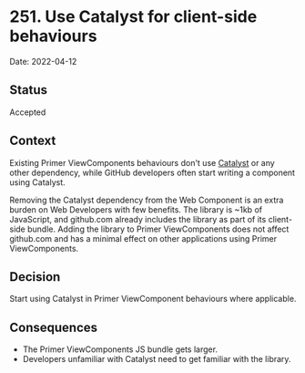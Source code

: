 # 251. Use Catalyst for client-side behaviours

Date: 2022-04-12

## Status

Accepted

## Context

<!-- The issue motivating this decision, and any context that influences or constrains the decision. -->

Existing Primer ViewComponents behaviours don't use [Catalyst](https://github.github.io/catalyst) or any other dependency, while GitHub developers often start writing a component using Catalyst.

Removing the Catalyst dependency from the Web Component is an extra burden on Web Developers with few benefits. The library is ~1kb of JavaScript, and github.com already includes the library as part of its client-side bundle. Adding the library to Primer ViewComponents does not affect github.com and has a minimal effect on other applications using Primer ViewComponents.

## Decision

<!-- The change that we're proposing or have agreed to implement. -->

Start using Catalyst in Primer ViewComponent behaviours where applicable.

## Consequences

<!-- What becomes easier or more difficult to do and any risks introduced by the change that will need to be mitigated.-->

- The Primer ViewComponents JS bundle gets larger.
- Developers unfamiliar with Catalyst need to get familiar with the library.
